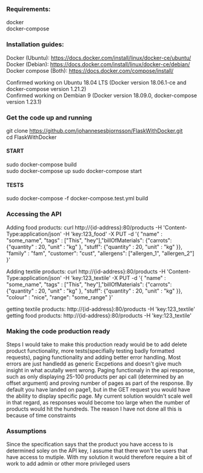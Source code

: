 ### Requirements: ###
docker  
docker-compose  
### Installation guides:  ###
Docker (Ubuntu): https://docs.docker.com/install/linux/docker-ce/ubuntu/  
Docker (Debian): https://docs.docker.com/install/linux/docker-ce/debian/  
Docker compose (Both): https://docs.docker.com/compose/install/  
  
Confirmed working on Ubuntu 18.04 LTS (Docker version 18.06.1-ce and docker-compose version 1.21.2)  
Confirmed working on Dembian 9 (Docker version 18.09.0, docker-compose version 1.23.1)
  
### Get the code up and running ###
git clone https://github.com/johannesesbjornsson/FlaskWithDocker.git  
cd FlaskWithDocker

#### START #### 
sudo docker-compose build  
sudo docker-compose up
sudo docker-compose start  

#### TESTS ####  
sudo docker-compose -f docker-compose.test.yml build  
  
### Accessing the API ###  
Adding food products: curl http://{id-address}:80/products -H 'Content-Type:application/json' -H 'key:123_food' -X PUT -d '{ "name" : "some_name", "tags" : ["This", "hey"],"billOfMaterials": {"carrots": {"quantity" : 20, "unit" : "kg" }, "stuff": {"quantity" : 20, "unit" : "kg" }}, "family" : "fam", "customer": "cust", "allergens": ["allergen_1", "allergen_2"]  }'  
  
Adding textile products: curl http://{id-address}:80/products -H 'Content-Type:application/json' -H 'key:123_textile' -X PUT -d '{ "name" : "some_name", "tags" : ["This", "hey"],"billOfMaterials": {"carrots": {"quantity" : 20, "unit" : "kg" }, "stuff": {"quantity" : 20, "unit" : "kg" }}, "colour" : "nice", "range": "some_range"  }'  
  
getting textile products: http://{id-address}:80/products -H 'key:123_textile'  
getting food products: http://{id-address}:80/products -H 'key:123_textile'  

### Making the code production ready ### 
Steps I would take to make this production ready would be to add delete product functionality, more tests(specifially testing badly formatted requests), paging functionality and adding better error handling. Most errors are just handledd as generic Excpetions and doesn't give much insight in what acutally went wrong. Paging functionaly in the api response, such as only displaying 25-100 products per api call (determined by an offset argument) and proving number of pages as part of the response. By default you have landed on page1, but in the GET request you would have the ability to display specific page. My current solution wouldn't scale well in that regard, as responses would become too large when the number of products would hit the hundreds. The reason I have not done all this is because of time constraints
  
### Assumptions ###
Since the specification says that the product you have access to is determined soley on the API key, I assume that there won't be users that have access to mutiple. With my solution it would therefore require a bit of work to add admin or other more privileged users  
